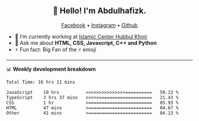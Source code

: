 <h2 align="center">👋 Hello! I'm Abdulhafizk.</h2>
<p align="center">
  <a href="https://web.facebook.com/profile.php?id=100080122707224">Facebook</a> •
  <a href="https://www.instagram.com/abdulhafizh_k/">Instagram</a> •
  <a href="https://github.com/abdulhafizk">Github</a>
</p>


- 🔭 I’m currently working at [Islamic Center Hubbul Khoir](https://hubbulkhoir.sch.id/)
- 💬 Ask me about **HTML, CSS, Javascript, C++ and Python**
- ⚡ Fun fact: Big Fan of the :zap: emoji

-------

📊 **Weekly development breakdown**
<!--START_SECTION:waka-->

```HTML, CSS, Javascript, C++, Python, Jsx, Json, Lock.
Total Time: 16 hrs 11 mins

JavaScript    10 hrs          >>>>>>>>>>>>>>>==========   59.22 %
TypeScript    3 hrs 37 mins   >>>>>====================   21.43 %
CSS           1 hr            >========================   05.93 %
HTML          47 mins         >========================   04.67 %
Other         41 mins         >========================   04.13 %
```

<!--END_SECTION:waka-->
